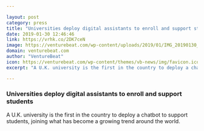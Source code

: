 ```yaml
---

layout: post
category: press
title: "Universities deploy digital assistants to enroll and support students"
date: 2019-01-30 12:46:46
link: https://vrhk.co/2DK7ceN
image: https://venturebeat.com/wp-content/uploads/2019/01/IMG_20190130_084011.jpg?w=1200&strip=all
domain: venturebeat.com
author: "VentureBeat"
icon: https://venturebeat.com/wp-content/themes/vb-news/img/favicon.ico
excerpt: "A U.K. university is the first in the country to deploy a chatbot to support students, joining what has become a growing trend around the world."

---
```


### Universities deploy digital assistants to enroll and support students

A U.K. university is the first in the country to deploy a chatbot to support students, joining what has become a growing trend around the world.
